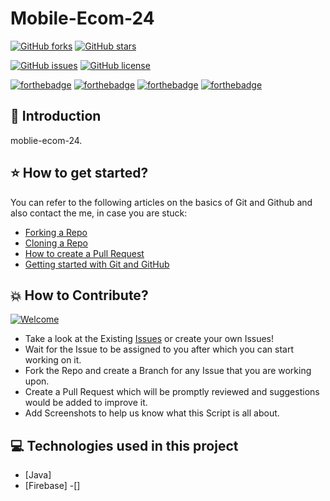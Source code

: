 # Mobile-Ecom-24


[![GitHub forks](https://img.shields.io/github/forks/DalvicDevTeam/church-booking)](https://github.com/DalvicDevTeam/mobile-ecom-24/network)
[![GitHub stars](https://img.shields.io/github/stars/DalvicDevTeam/church-booking)](https://github.com/DalvicDevTeam/mobile-ecom-24stargazers)

[![GitHub issues](https://img.shields.io/github/issues/DalvicDevTeam/church-booking)](https://github.com/DalvicDevTeam/mobile-ecom-24/issues)
[![GitHub license](https://img.shields.io/github/license/DalvicDevTeam/church-booking)](https://github.com/DalvicDevTeam/mobile-ecom-24/church-booking)


[![forthebadge](https://forthebadge.com/images/badges/built-by-developers.svg)](https://forthebadge.com)
[![forthebadge](https://forthebadge.com/images/badges/made-with-java.svg)](https://forthebadge.com)
[![forthebadge](https://forthebadge.com/images/badges/built-for-android.svg)](https://forthebadge.com)
[![forthebadge](https://forthebadge.com/images/badges/check-it-out.svg)](https://forthebadge.com)


## 📌 Introduction

moblie-ecom-24.

## ⭐ How to get started?

You can refer to the following articles on the basics of Git and Github and also contact the me, in case you are stuck:

- [Forking a Repo](https://help.github.com/en/github/getting-started-with-github/fork-a-repo)
- [Cloning a Repo](https://help.github.com/en/desktop/contributing-to-projects/creating-a-pull-request)
- [How to create a Pull Request](https://opensource.com/article/19/7/create-pull-request-github)
- [Getting started with Git and GitHub](https://towardsdatascience.com/getting-started-with-git-and-github-6fcd0f2d4ac6)

## 💥 How to Contribute?
[![Welcome](https://img.shields.io/badge/PRs-welcome-brightgreen.svg?style=flat-square)](http://makeapullrequest.com)

- Take a look at the Existing [Issues](https://github.com/DalvicDevTeam/church-booking/issues) or create your own Issues!
- Wait for the Issue to be assigned to you after which you can start working on it.
- Fork the Repo and create a Branch for any Issue that you are working upon.
- Create a Pull Request which will be promptly reviewed and suggestions would be added to improve it.
- Add Screenshots to help us know what this Script is all about.


## 💻 Technologies used in this project

- [Java]
- [Firebase]
-[]


